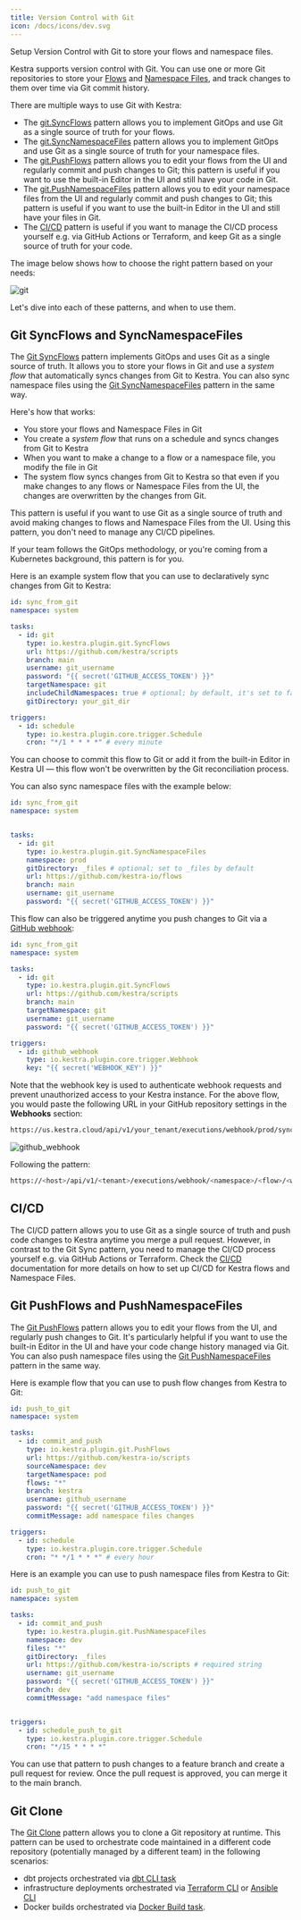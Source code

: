 ```yaml
---
title: Version Control with Git
icon: /docs/icons/dev.svg
---
```


Setup Version Control with Git to store your flows and namespace files.

Kestra supports version control with Git. You can use one or more Git repositories to store your [Flows](../04.workflow-components/01.flow.md) and [Namespace Files](../05.concepts/02.namespace-files.md), and track changes to them over time via Git commit history.

There are multiple ways to use Git with Kestra:
- The [git.SyncFlows](/plugins/plugin-git/tasks/io.kestra.plugin.git.syncflows) pattern allows you to implement GitOps and use Git as a single source of truth for your flows.
- The [git.SyncNamespaceFiles](/plugins/plugin-git/tasks/io.kestra.plugin.git.syncnamespacefiles) pattern allows you to implement GitOps and use Git as a single source of truth for your namespace files.
- The [git.PushFlows](/plugins/plugin-git/tasks/io.kestra.plugin.git.PushFlows) pattern allows you to edit your flows from the UI and regularly commit and push changes to Git; this pattern is useful if you want to use the built-in Editor in the UI and still have your code in Git.
- The [git.PushNamespaceFiles](/plugins/plugin-git/tasks/io.kestra.plugin.git.pushnamespacefiles) pattern allows you to edit your namespace files from the UI and regularly commit and push changes to Git; this pattern is useful if you want to use the built-in Editor in the UI and still have your files in Git.
- The [CI/CD](./cicd/index.md) pattern is useful if you want to manage the CI/CD process yourself e.g. via GitHub Actions or Terraform, and keep Git as a single source of truth for your code.

The image below shows how to choose the right pattern based on your needs:

![git](/docs/developer-guide/git/git.png)

Let's dive into each of these patterns, and when to use them.

## Git SyncFlows and SyncNamespaceFiles

The [Git SyncFlows](/plugins/plugin-git/tasks/io.kestra.plugin.git.syncflows) pattern implements GitOps and uses Git as a single source of truth. It allows you to store your flows in Git and use a _system flow_ that automatically syncs changes from Git to Kestra. You can also sync namespace files using the [Git SyncNamespaceFiles](/plugins/plugin-git/tasks/io.kestra.plugin.git.syncnamespacefiles) pattern in the same way.

Here's how that works:
- You store your flows and Namespace Files in Git
- You create a _system flow_ that runs on a schedule and syncs changes from Git to Kestra
- When you want to make a change to a flow or a namespace file, you modify the file in Git
- The system flow syncs changes from Git to Kestra so that even if you make changes to any flows or Namespace Files from the UI, the changes are overwritten by the changes from Git.

This pattern is useful if you want to use Git as a single source of truth and avoid making changes to flows and Namespace Files from the UI. Using this pattern, you don't need to manage any CI/CD pipelines.

If your team follows the GitOps methodology, or you're coming from a Kubernetes background, this pattern is for you.

Here is an example system flow that you can use to declaratively sync changes from Git to Kestra:

```yaml
id: sync_from_git
namespace: system

tasks:
  - id: git
    type: io.kestra.plugin.git.SyncFlows
    url: https://github.com/kestra/scripts
    branch: main
    username: git_username
    password: "{{ secret('GITHUB_ACCESS_TOKEN') }}"
    targetNamespace: git
    includeChildNamespaces: true # optional; by default, it's set to false to allow explicit definition
    gitDirectory: your_git_dir

triggers:
  - id: schedule
    type: io.kestra.plugin.core.trigger.Schedule
    cron: "*/1 * * * *" # every minute
```

You can choose to commit this flow to Git or add it from the built-in Editor in Kestra UI — this flow won't be overwritten by the Git reconciliation process.

You can also sync namespace files with the example below:

```yaml
id: sync_from_git
namespace: system


tasks:
  - id: git
    type: io.kestra.plugin.git.SyncNamespaceFiles
    namespace: prod
    gitDirectory: _files # optional; set to _files by default
    url: https://github.com/kestra-io/flows
    branch: main
    username: git_username
    password: "{{ secret('GITHUB_ACCESS_TOKEN') }}"
```

This flow can also be triggered anytime you push changes to Git via a [GitHub webhook](../04.workflow-components/07.triggers/03.webhook-trigger.md):

```yaml
id: sync_from_git
namespace: system

tasks:
  - id: git
    type: io.kestra.plugin.git.SyncFlows
    url: https://github.com/kestra/scripts
    branch: main
    targetNamespace: git
    username: git_username
    password: "{{ secret('GITHUB_ACCESS_TOKEN') }}"

triggers:
  - id: github_webhook
    type: io.kestra.plugin.core.trigger.Webhook
    key: "{{ secret('WEBHOOK_KEY') }}"
```

Note that the webhook key is used to authenticate webhook requests and prevent unauthorized access to your Kestra instance. For the above flow, you would paste the following URL in your GitHub repository settings in the **Webhooks** section:

```bash
https://us.kestra.cloud/api/v1/your_tenant/executions/webhook/prod/sync_from_git/your_secret_key
```

![github_webhook](/docs/developer-guide/git/github_webhook.png)

Following the pattern:

```bash
https://<host>/api/v1/<tenant>/executions/webhook/<namespace>/<flow>/<webhook_key>
```

## CI/CD

The CI/CD pattern allows you to use Git as a single source of truth and push code changes to Kestra anytime you merge a pull request. However, in contrast to the Git Sync pattern, you need to manage the CI/CD process yourself e.g. via GitHub Actions or Terraform. Check the [CI/CD](./cicd/index.md) documentation for more details on how to set up CI/CD for Kestra flows and Namespace Files.

## Git PushFlows and PushNamespaceFiles

The [Git PushFlows](/plugins/plugin-git/tasks/io.kestra.plugin.git.pushflows) pattern allows you to edit your flows from the UI, and regularly push changes to Git. It's particularly helpful if you want to use the built-in Editor in the UI and have your code change history managed via Git. You can also push namespace files using the [Git PushNamespaceFiles](/plugins/plugin-git/tasks/io.kestra.plugin.git.pushnamespacefiles) pattern in the same way.

Here is example flow that you can use to push flow changes from Kestra to Git:

```yaml
id: push_to_git
namespace: system

tasks:
  - id: commit_and_push
    type: io.kestra.plugin.git.PushFlows
    url: https://github.com/kestra-io/scripts
    sourceNamespace: dev
    targetNamespace: pod
    flows: "*"
    branch: kestra
    username: github_username
    password: "{{ secret('GITHUB_ACCESS_TOKEN') }}"
    commitMessage: add namespace files changes

triggers:
  - id: schedule
    type: io.kestra.plugin.core.trigger.Schedule
    cron: "* */1 * * *" # every hour
```

Here is an example you can use to push namespace files from Kestra to Git:

```yaml
id: push_to_git
namespace: system

tasks:
  - id: commit_and_push
    type: io.kestra.plugin.git.PushNamespaceFiles
    namespace: dev
    files: "*"
    gitDirectory: _files
    url: https://github.com/kestra-io/scripts # required string
    username: git_username
    password: "{{ secret('GITHUB_ACCESS_TOKEN') }}"
    branch: dev
    commitMessage: "add namespace files"


triggers:
  - id: schedule_push_to_git
    type: io.kestra.plugin.core.trigger.Schedule
    cron: "*/15 * * * *"
```

You can use that pattern to push changes to a feature branch and create a pull request for review. Once the pull request is approved, you can merge it to the main branch.

## Git Clone

The [Git Clone](/plugins/plugin-git/tasks/io.kestra.plugin.git.clone) pattern allows you to clone a Git repository at runtime. This pattern can be used to orchestrate code maintained in a different code repository (potentially managed by a different team) in the following scenarios:
- dbt projects orchestrated via [dbt CLI task](/plugins/plugin-dbt/tasks/cli/io.kestra.plugin.dbt.cli.dbtcli)
- infrastructure deployments orchestrated via [Terraform CLI](/plugins/plugin-terraform/tasks/cli/io.kestra.plugin.terraform.cli.terraformcli) or [Ansible CLI](/plugins/plugin-ansible/tasks/cli/io.kestra.plugin.ansible.cli.ansiblecli)
- Docker builds orchestrated via [Docker Build task](/plugins/plugin-docker/tasks/io.kestra.plugin.docker.build).

